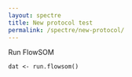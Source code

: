 ```yaml
---
layout: spectre
title: New protocol test
permalink: /spectre/new-protocol/
---
```


<div id="content">
  <div id="leftNEW"></div>
  <div id="rightNEW"></div>
</div>

<!--<div class="flex">
  <nav>

    Hi
    
  </nav>
  <div class="contents">
    
    Hi
    
  </div>
</div>-->


<!-- Side navigation -->
<!--<div class="sidenav">
  <a href="#">About</a>
  <a href="#">Services</a>
  <a href="#">Clients</a>
  <a href="#">Contact</a>
</div>-->

<!-- Page content -->
<!--<div class="protocolmain">
  ...
</div>
-->

Run FlowSOM

```
dat <- run.flowsom()
```

